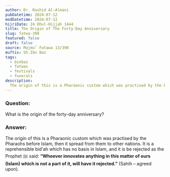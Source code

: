 ```yaml
---
author: Dr. Rashid Al-Almani
pubDatetime: 2024-07-12
modDatetime: 2024-07-12
hijriDate: 24 Dhul-Hijjah 1444
title: The Origin of The Forty-Day Anniversary
slug: fatwa-398
featured: false
draft: false
source: Majmu’ Fatawa 13/398
muftis: Sh.Ibn Baz
tags:
  - binbaz
  - fatwas
  - festivals
  - funerals
description:
  The origin of this is a Pharaonic custom which was practised by the Pharaohs before Islam, then it spread from them to other nations.
---
```


### Question: 

What is the origin of the forty-day anniversary?

### Answer: 

The origin of this is a Pharaonic custom which was practised by the Pharaohs before Islam, then it spread from them to other nations. It is a reprehensible bid'ah which has no basis in Islam, and it is be rejected as the Prophet ﷺ said: **“Whoever innovates anything in this matter of ours (Islam) which is not a part of it, will have it rejected.”** (Sahih – agreed upon).
